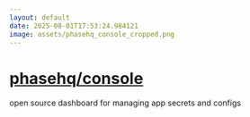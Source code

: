 ```yaml
---
layout: default
date: 2025-08-01T17:53:24.984121
image: assets/phasehq_console_cropped.png
---
```


# [phasehq/console](https://github.com/phasehq/console)

open source dashboard for managing app secrets and configs

